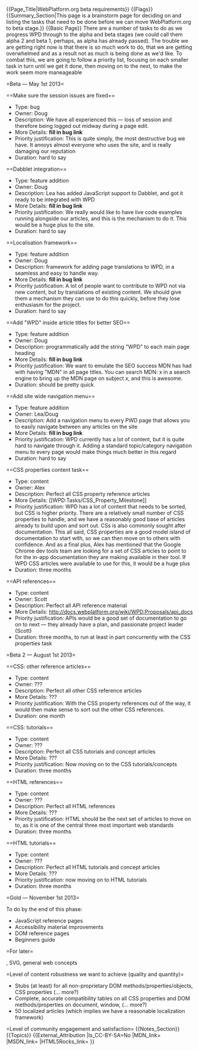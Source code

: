 {{Page_Title|WebPlatform.org beta requirements}}
{{Flags}}
{{Summary_Section|This page is a brainstorm page for deciding on and listing the tasks that need to be done before we can move WebPlatform.org to beta stage.}}
{{Basic Page}}
There are a number of tasks to do as we progress WPD through to the alpha and beta stages (we could call them alpha 2 and beta 1, perhaps, as alpha has already passed). The trouble we are getting right now is that there is so much work to do, that we are getting overwhelmed and as a result not as much is being done as we'd like. To combat this, we are going to follow a priority list, focusing on each smaller task in turn until we get it done, then moving on to the next, to make the work seem more maneageable

=Beta — May 1st 2013=

==Make sure the session issues are fixed==

* Type: bug
* Owner: Doug
* Description: We have all experienced this — loss of session and therefore being logged out midway during a page edit.
* More Details: **fill in bug link**
* Priority justification: This is quite simply, the most destructive bug we have. It annoys almost everyone who uses the site, and is really damaging our reputation
* Duration: hard to say

==Dabblet integration==

* Type: feature addition
* Owner: Doug
* Description: Lea has added JavaScript support to Dabblet, and got it ready to be integrated with WPD
* More Details: **fill in bug link**
* Priority justification: We really would like to have live code examples running alongside our articles, and this is the mechanism to do it. This would be a huge plus to the site.
* Duration: hard to say

==Localisation framework==

* Type: feature addition
* Owner: Doug
* Description: framework for adding page translations to WPD, in a seamless and easy to handle way.
* More Details: **fill in bug link**
* Priority justification: A lot of people want to contribute to WPD not via new content, but by translations of existing content. We should give them a mechanism they can use to do this quickly, before they lose enthusiasm for the project.
* Duration: hard to say

==Add "WPD" inside article titles for better SEO==

* Type: feature addition
* Owner: Doug
* Description: programmatically add the string "WPD" to each main page heading
* More Details: **fill in bug link**
* Priority justification: We want to emulate the SEO success MDN has had with having "MDN" in all page titles. You can search MDN: x in a search engine to bring up the MDN page on subject x, and this is awesome.
* Duration: should be pretty quick

==Add site wide navigation menu==

* Type: feature addition
* Owner: Lea/Doug
* Description: Add a navigation menu to every PWD page that allows you to easily navigate between any articles on the site
* More Details: **fill in bug link**
* Priority justification: WPD currently has a lot of content, but it is quite hard to navigate through it. Adding a standard topic/category navigation menu to every page would make things much better in this regard
* Duration: hard to say

==CSS properties content task==

* Type: content
* Owner: Alex
* Description: Perfect all CSS property reference articles
* More Details: [[WPD:Tasks/CSS_Property_Milestone]]
* Priority justification: WPD has a lot of content that needs to be sorted, but CSS is higher priority. There are a relatively small number of CSS properties to handle, and we have a reasonably good base of articles already to build upon and sort out. CSs is also commonly sought after documentation. This all said, CSS properties are a good model island of documentation to start with, so we can then move on to others with confidence. And as a final plus, Alex has mentioned that the Google Chrome dev tools team are looking for a set of CSS articles to point to for the in-app documentation they are making available in their tool. If WPD CSS articles were available to use for this, it would be a huge plus
* Duration: three months

==API references==

* Type: content
* Owner: Scott
* Description: Perfect all API reference material
* More Details: http://docs.webplatform.org/wiki/WPD:Proposals/api_docs
* Priority justification: APIs would be a good set of documentation to go on to next — they already have a plan, and passionate project leader (Scott)
* Duration: three months, to run at least in part concurrently with the CSS properties task

=Beta 2 — August 1st 2013=

==CSS: other reference articles==

* Type: content
* Owner: ???
* Description: Perfect all other CSS reference articles
* More Details: ???
* Priority justification: With the CSS property references out of the way, it would then make sense to sort out the other CSS references.
* Duration: one month

==CSS: tutorials==

* Type: content
* Owner: ???
* Description: Perfect all CSS tutorials and concept articles
* More Details: ???
* Priority justification: Now moving on to the CSS tutorials/concepts
* Duration: three months

==HTML references==

* Type: content
* Owner: ???
* Description: Perfect all HTML references
* More Details: ???
* Priority justification: HTML should be the next set of articles to move on to, as it is one of the central three most important web standards
* Duration: three months

==HTML tutorials==

* Type: content
* Owner: ???
* Description: Perfect all HTML tutorials and concept articles
* More Details: ???
* Priority justification: now moving on to HTML tutorials
* Duration: three months

=Gold — November 1st 2013=

To do by the end of this phase:

* JavaScript reference pages
* Accessibility material improvements
* DOM reference pages
* Beginners guide

=For later=

, SVG, general web concepts

=Level of content robustness we want to achieve (quality and quantity)=

* Stubs (at least) for all non-proprietary DOM methods/properties/objects, CSS properties (… more?)
* Complete, accurate compatibility tables on all CSS properties and DOM methods/properties on document, window, (… more?)
* 50 localized articles (which implies we have a reasonable localization framework)

=Level of community engagement and satisfaction=
{{Notes_Section}}
{{Topics}}
{{External_Attribution
|Is_CC-BY-SA=No
|MDN_link=
|MSDN_link=
|HTML5Rocks_link=
}}